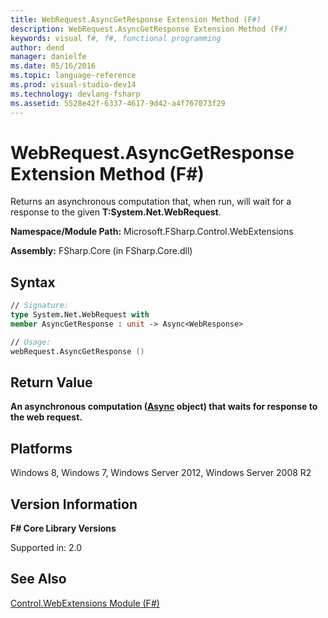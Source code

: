 ```yaml
---
title: WebRequest.AsyncGetResponse Extension Method (F#)
description: WebRequest.AsyncGetResponse Extension Method (F#)
keywords: visual f#, f#, functional programming
author: dend
manager: danielfe
ms.date: 05/16/2016
ms.topic: language-reference
ms.prod: visual-studio-dev14
ms.technology: devlang-fsharp
ms.assetid: 5528e42f-6337-4617-9d42-a4f767073f29 
---
```


# WebRequest.AsyncGetResponse Extension Method (F#)

Returns an asynchronous computation that, when run, will wait for a response to the given **T:System.Net.WebRequest**.

**Namespace/Module Path:** Microsoft.FSharp.Control.WebExtensions

**Assembly:** FSharp.Core (in FSharp.Core.dll)


## Syntax

```fsharp
// Signature:
type System.Net.WebRequest with
member AsyncGetResponse : unit -> Async<WebResponse>

// Usage:
webRequest.AsyncGetResponse ()
```

## Return Value
**An asynchronous computation ([Async](https://msdn.microsoft.com/library/03eb4d12-a01a-4565-a077-5e83f17cf6f7) object) that waits for response to the web request.**

## Platforms
Windows 8, Windows 7, Windows Server 2012, Windows Server 2008 R2

## Version Information
**F# Core Library Versions**

Supported in: 2.0


## See Also
[Control.WebExtensions Module &#40;F&#35;&#41;](Control.WebExtensions-Module-%5BFSharp%5D.md)

